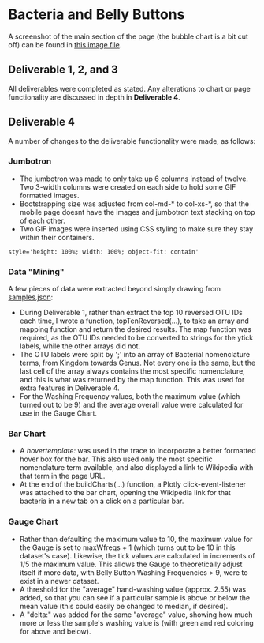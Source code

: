 # Bacteria and Belly Buttons

A screenshot of the main section of the page (the bubble chart is a bit cut off) can be found in [this image file](BellyButtonPageScreenshot.png).

## Deliverable 1, 2, and 3
All deliverables were completed as stated.  Any alterations to chart or page functionality are discussed in depth in **Deliverable 4**.

## Deliverable 4
A number of changes to the deliverable functionality were made, as follows:

### Jumbotron
- The jumbotron was made to only take up 6 columns instead of twelve.  Two 3-width columns were created on each side to hold some GIF formatted images.
- Bootstrapping size was adjusted from col-md-* to col-xs-*, so that the mobile page doesnt have the images and jumbotron text stacking on top of each other.
- Two GIF images were inserted using CSS styling to make sure they stay within their containers.
```
style='height: 100%; width: 100%; object-fit: contain'
```

### Data "Mining"
A few pieces of data were extracted beyond simply drawing from [samples.json](samples.json):
- During Deliverable 1, rather than extract the top 10 reversed OTU IDs each time, I wrote a function, topTenReversed(...), to take an array and mapping function and return the desired results.  The map function was required, as the OTU IDs needed to be converted to strings for the ytick labels, while the other arrays did not.
- The OTU labels were split by ';' into an array of Bacterial nomenclature terms, from Kingdom towards Genus.  Not every one is the same, but the last cell of the array always contains the most specific nomenclature, and this is what was returned by the map function.  This was used for extra features in Deliverable 4.
- For the Washing Frequency values, both the maximum value (which turned out to be 9) and the average overall value were calculated for use in the Gauge Chart.

### Bar Chart
- A *hovertemplate:* was used in the trace to incorporate a better formatted hover box for the bar.  This also used only the most specific nomenclature term available, and also displayed a link to Wikipedia with that term in the page URL.
- At the end of the buildCharts(...) function, a Plotly click-event-listener was attached to the bar chart, opening the Wikipedia link for that bacteria in a new tab on a click on a particular bar.

### Gauge Chart
- Rather than defaulting the maximum value to 10, the maximum value for the Gauge is set to maxWfreqs + 1 (which turns out to be 10 in this dataset's case).  Likewise, the tick values are calculated in increments of 1/5 the maximum value.  This allows the Gauge to theoretically adjust itself if more data, with Belly Button Washing Frequencies > 9, were to exist in a newer dataset.
- A threshold for the "average" hand-washing value (approx. 2.55) was added, so that you can see if a particular sample is above or below the mean value (this could easily be changed to median, if desired).
- A "delta:" was added for the same "average" value, showing how much more or less the sample's washing value is (with green and red coloring for above and below).
